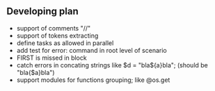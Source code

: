 ## Developing plan
- support of comments "//"
- support of tokens extracting
- define tasks as allowed in parallel
- add test for error: command in root level of scenario
- FIRST is missed in block
- catch errors in concating strings like $d = "bla${a}bla"; (should be "bla{$a}bla")
- support modules for functions grouping; like @os.get
